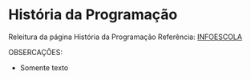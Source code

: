 # História da Programação

Releitura da página História da Programação
Referência: <a href="https://www.infoescola.com/informatica/historia-da-programacao/">INFOESCOLA</a>

OBSERCAÇÕES:
- Somente texto